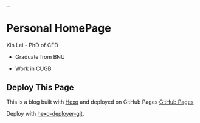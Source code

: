<img src="https://pic.onlinewebfonts.com/svg/img_288128.png" alt="Hexo Logo" style="zoom: 10%;" />

# Personal HomePage

  Xin Lei - PhD of CFD

- Graduate from BNU

- Work in CUGB

## Deploy This Page

This is a blog built with [Hexo](https://hexo.io/) and deployed on GitHub Pages [GitHub Pages](https://pages.github.com/)

Deploy with [hexo-deployer-git](https://github.com/hexojs/hexo-deployer-git).